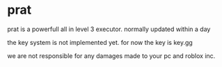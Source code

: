 # prat

prat is a powerfull all in level 3 executor. normally updated within a day





the key system is not implemented yet. for now the key is key.gg

we are not responsible for any damages made to your pc and roblox inc.
